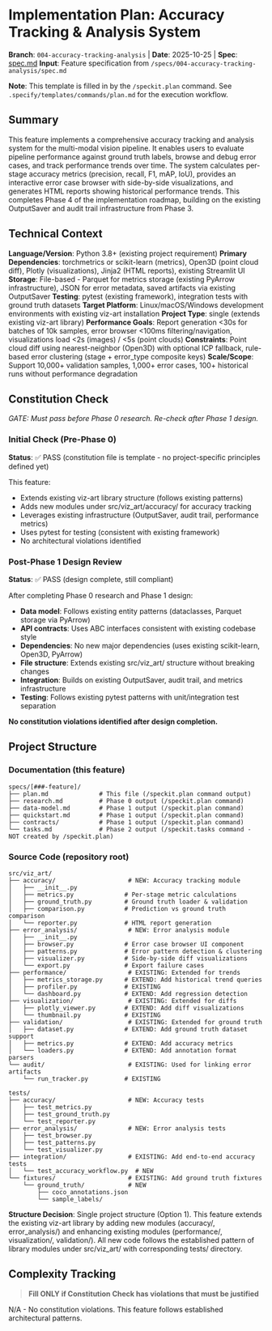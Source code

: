 # Implementation Plan: Accuracy Tracking & Analysis System

**Branch**: `004-accuracy-tracking-analysis` | **Date**: 2025-10-25 | **Spec**: [spec.md](./spec.md)
**Input**: Feature specification from `/specs/004-accuracy-tracking-analysis/spec.md`

**Note**: This template is filled in by the `/speckit.plan` command. See `.specify/templates/commands/plan.md` for the execution workflow.

## Summary

This feature implements a comprehensive accuracy tracking and analysis system for the multi-modal vision pipeline. It enables users to evaluate pipeline performance against ground truth labels, browse and debug error cases, and track performance trends over time. The system calculates per-stage accuracy metrics (precision, recall, F1, mAP, IoU), provides an interactive error case browser with side-by-side visualizations, and generates HTML reports showing historical performance trends. This completes Phase 4 of the implementation roadmap, building on the existing OutputSaver and audit trail infrastructure from Phase 3.

## Technical Context

<!--
  ACTION REQUIRED: Replace the content in this section with the technical details
  for the project. The structure here is presented in advisory capacity to guide
  the iteration process.
-->

**Language/Version**: Python 3.8+ (existing project requirement)
**Primary Dependencies**: torchmetrics or scikit-learn (metrics), Open3D (point cloud diff), Plotly (visualizations), Jinja2 (HTML reports), existing Streamlit UI
**Storage**: File-based - Parquet for metrics storage (existing PyArrow infrastructure), JSON for error metadata, saved artifacts via existing OutputSaver
**Testing**: pytest (existing framework), integration tests with ground truth datasets
**Target Platform**: Linux/macOS/Windows development environments with existing viz-art installation
**Project Type**: single (extends existing viz-art library)
**Performance Goals**: Report generation <30s for batches of 10k samples, error browser <100ms filtering/navigation, visualizations load <2s (images) / <5s (point clouds)
**Constraints**: Point cloud diff using nearest-neighbor (Open3D) with optional ICP fallback, rule-based error clustering (stage + error_type composite keys)
**Scale/Scope**: Support 10,000+ validation samples, 1,000+ error cases, 100+ historical runs without performance degradation

## Constitution Check

*GATE: Must pass before Phase 0 research. Re-check after Phase 1 design.*

### Initial Check (Pre-Phase 0)

**Status**: ✅ PASS (constitution file is template - no project-specific principles defined yet)

This feature:
- Extends existing viz-art library structure (follows existing patterns)
- Adds new modules under src/viz_art/accuracy/ for accuracy tracking
- Leverages existing infrastructure (OutputSaver, audit trail, performance metrics)
- Uses pytest for testing (consistent with existing framework)
- No architectural violations identified

### Post-Phase 1 Design Review

**Status**: ✅ PASS (design complete, still compliant)

After completing Phase 0 research and Phase 1 design:
- **Data model**: Follows existing entity patterns (dataclasses, Parquet storage via PyArrow)
- **API contracts**: Uses ABC interfaces consistent with existing codebase style
- **Dependencies**: No new major dependencies (uses existing scikit-learn, Open3D, PyArrow)
- **File structure**: Extends existing src/viz_art/ structure without breaking changes
- **Integration**: Builds on existing OutputSaver, audit trail, and metrics infrastructure
- **Testing**: Follows existing pytest patterns with unit/integration test separation

**No constitution violations identified after design completion.**

## Project Structure

### Documentation (this feature)

```text
specs/[###-feature]/
├── plan.md              # This file (/speckit.plan command output)
├── research.md          # Phase 0 output (/speckit.plan command)
├── data-model.md        # Phase 1 output (/speckit.plan command)
├── quickstart.md        # Phase 1 output (/speckit.plan command)
├── contracts/           # Phase 1 output (/speckit.plan command)
└── tasks.md             # Phase 2 output (/speckit.tasks command - NOT created by /speckit.plan)
```

### Source Code (repository root)

```text
src/viz_art/
├── accuracy/                    # NEW: Accuracy tracking module
│   ├── __init__.py
│   ├── metrics.py              # Per-stage metric calculations
│   ├── ground_truth.py         # Ground truth loader & validation
│   ├── comparison.py           # Prediction vs ground truth comparison
│   └── reporter.py             # HTML report generation
├── error_analysis/              # NEW: Error analysis module
│   ├── __init__.py
│   ├── browser.py              # Error case browser UI component
│   ├── patterns.py             # Error pattern detection & clustering
│   ├── visualizer.py           # Side-by-side diff visualizations
│   └── export.py               # Export failure cases
├── performance/                 # EXISTING: Extended for trends
│   ├── metrics_storage.py      # EXTEND: Add historical trend queries
│   ├── profiler.py             # EXISTING
│   └── dashboard.py            # EXTEND: Add regression detection
├── visualization/               # EXISTING: Extended for diffs
│   ├── plotly_viewer.py        # EXTEND: Add diff visualizations
│   └── thumbnail.py            # EXISTING
├── validation/                  # EXISTING: Extended for ground truth
│   ├── dataset.py              # EXTEND: Add ground truth dataset support
│   ├── metrics.py              # EXTEND: Add accuracy metrics
│   └── loaders.py              # EXTEND: Add annotation format parsers
└── audit/                       # EXISTING: Used for linking error artifacts
    └── run_tracker.py          # EXISTING

tests/
├── accuracy/                    # NEW: Accuracy tests
│   ├── test_metrics.py
│   ├── test_ground_truth.py
│   └── test_reporter.py
├── error_analysis/              # NEW: Error analysis tests
│   ├── test_browser.py
│   ├── test_patterns.py
│   └── test_visualizer.py
├── integration/                 # EXISTING: Add end-to-end accuracy tests
│   └── test_accuracy_workflow.py  # NEW
└── fixtures/                    # EXISTING: Add ground truth fixtures
    └── ground_truth/            # NEW
        ├── coco_annotations.json
        └── sample_labels/
```

**Structure Decision**: Single project structure (Option 1). This feature extends the existing viz-art library by adding new modules (accuracy/, error_analysis/) and enhancing existing modules (performance/, visualization/, validation/). All new code follows the established pattern of library modules under src/viz_art/ with corresponding tests/ directory.

## Complexity Tracking

> **Fill ONLY if Constitution Check has violations that must be justified**

N/A - No constitution violations. This feature follows established architectural patterns.
